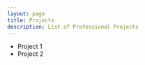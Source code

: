 ```yaml
---
layout: page
title: Projects
description: List of Professional Projects
---
```


<ul>
<li>Project 1</li>
<li>Project 2</li>